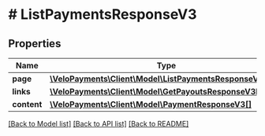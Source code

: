 # # ListPaymentsResponseV3

## Properties

Name | Type | Description | Notes
------------ | ------------- | ------------- | -------------
**page** | [**\VeloPayments\Client\Model\ListPaymentsResponseV3Page**](ListPaymentsResponseV3Page.md) |  | [optional]
**links** | [**\VeloPayments\Client\Model\GetPayoutsResponseV3Links[]**](GetPayoutsResponseV3Links.md) |  | [optional]
**content** | [**\VeloPayments\Client\Model\PaymentResponseV3[]**](PaymentResponseV3.md) |  | [optional]

[[Back to Model list]](../../README.md#models) [[Back to API list]](../../README.md#endpoints) [[Back to README]](../../README.md)

